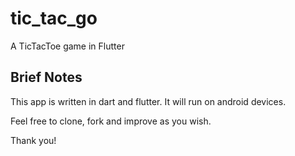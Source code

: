 # tic_tac_go

A TicTacToe game in Flutter

## Brief Notes

This app is written in dart and flutter. It will run on android devices.

Feel free to clone, fork and improve as you wish.

Thank you!